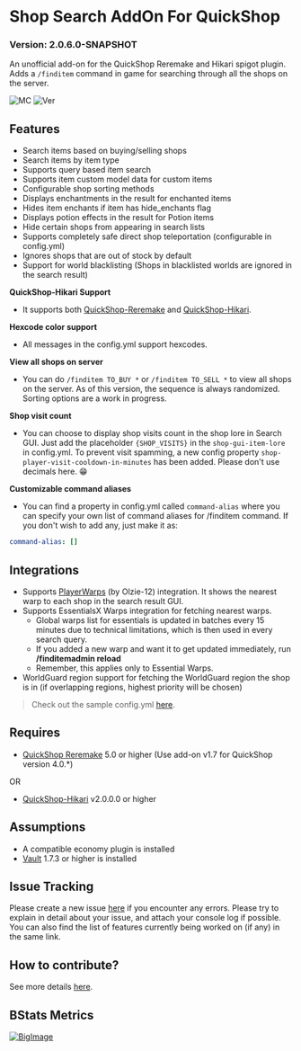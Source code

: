 # Shop Search AddOn For QuickShop
### Version: 2.0.6.0-SNAPSHOT

An unofficial add-on for the QuickShop Reremake and Hikari spigot plugin.
Adds a `/finditem` command in game for searching through all the shops on the server.

![MC](https://img.shields.io/badge/Minecraft-Java%20Edition:%201.16.5%20--%201.18.2-brightgreen)
![Ver](https://img.shields.io/spiget/version/95104?label=Current%20Spigot%20Version)

## Features
- Search items based on buying/selling shops
- Search items by item type
- Supports query based item search
- Supports item custom model data for custom items
- Configurable shop sorting methods
- Displays enchantments in the result for enchanted items
- Hides item enchants if item has hide_enchants flag
- Displays potion effects in the result for Potion items
- Hide certain shops from appearing in search lists
- Supports completely safe direct shop teleportation (configurable in config.yml)
- Ignores shops that are out of stock by default
- Support for world blacklisting (Shops in blacklisted worlds are ignored in the search result)


**QuickShop-Hikari Support**
- It supports both [QuickShop-Reremake](https://www.spigotmc.org/resources/62575/) and [QuickShop-Hikari](https://www.spigotmc.org/resources/100125/).

**Hexcode color support**
- All messages in the config.yml support hexcodes.

**View all shops on server**
- You can do `/finditem TO_BUY *` or `/finditem TO_SELL *` to view all shops on the server. As of this version, the sequence is always randomized. Sorting options are a work in progress.

**Shop visit count**
- You can choose to display shop visits count in the shop lore in Search GUI. Just add the placeholder `{SHOP_VISITS}` in the `shop-gui-item-lore` in config.yml. To prevent visit spamming, a new config property `shop-player-visit-cooldown-in-minutes` has been added. Please don't use decimals here. 😁

**Customizable command aliases**
- You can find a property in config.yml called `command-alias` where you can specify your own list of command aliases for /finditem command. If you don't wish to add any, just make it as:
```yaml
command-alias: []
```

## Integrations
- Supports [PlayerWarps](https://www.spigotmc.org/resources/66692/) (by Olzie-12) integration. It shows the nearest warp to each shop in the search result GUI.
- Supports EssentialsX Warps integration for fetching nearest warps.
    - Global warps list for essentials is updated in batches every 15 minutes due to technical limitations, which is then used in every search query.
    - If you added a new warp and want it to get updated immediately, run **/finditemadmin reload**
    - Remember, this applies only to Essential Warps.
- WorldGuard region support for fetching the WorldGuard region the shop is in (if overlapping regions, highest priority will be chosen)

>Check out the sample config.yml [here](https://gitlab.com/ronsane/QSFindItemAddOn/-/wikis/config.yml-%5BFor-QuickShopAddOn-v2.*%5D).

## Requires
- [QuickShop Reremake](https://www.spigotmc.org/resources/62575/) 5.0 or higher (Use add-on v1.7 for QuickShop version 4.0.*)

OR

- [QuickShop-Hikari](https://www.spigotmc.org/resources/100125/) v2.0.0.0 or higher

## Assumptions
- A compatible economy plugin is installed
- [Vault](https://www.spigotmc.org/resources/34315/) 1.7.3 or higher is installed

## Issue Tracking
Please create a new issue [here](https://gitlab.com/ronsane/QSFindItemAddOn/-/issues) if you encounter any errors. Please try to explain in detail about your issue, and attach your console log if possible.
You can also find the list of features currently being worked on (if any) in the same link.

## How to contribute?
See more details [here](../../../CONTRIBUTING.md).

## BStats Metrics
[![BigImage](https://bstats.org/signatures/bukkit/QSFindItemAddOn.svg)](https://bstats.org/plugin/bukkit/QSFindItemAddOn/12382)

